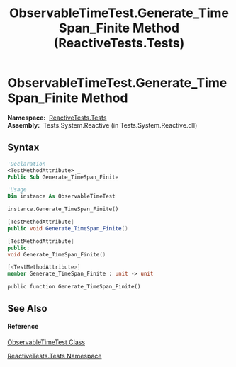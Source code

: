 ﻿---
title: ObservableTimeTest.Generate_TimeSpan_Finite Method  (ReactiveTests.Tests)
TOCTitle: Generate_TimeSpan_Finite Method
ms:assetid: M:ReactiveTests.Tests.ObservableTimeTest.Generate_TimeSpan_Finite
ms:mtpsurl: https://msdn.microsoft.com/en-us/library/reactivetests.tests.observabletimetest.generate_timespan_finite(v=VS.103)
ms:contentKeyID: 36620179
ms.date: 06/28/2011
mtps_version: v=VS.103
f1_keywords:
- ReactiveTests.Tests.ObservableTimeTest.Generate_TimeSpan_Finite
dev_langs:
- CSharp
- JScript
- VB
- FSharp
- c++
---

# ObservableTimeTest.Generate\_TimeSpan\_Finite Method

**Namespace:**  [ReactiveTests.Tests](hh289046\(v=vs.103\).md)  
**Assembly:**  Tests.System.Reactive (in Tests.System.Reactive.dll)

## Syntax

``` vb
'Declaration
<TestMethodAttribute> _
Public Sub Generate_TimeSpan_Finite
```

``` vb
'Usage
Dim instance As ObservableTimeTest

instance.Generate_TimeSpan_Finite()
```

``` csharp
[TestMethodAttribute]
public void Generate_TimeSpan_Finite()
```

``` c++
[TestMethodAttribute]
public:
void Generate_TimeSpan_Finite()
```

``` fsharp
[<TestMethodAttribute>]
member Generate_TimeSpan_Finite : unit -> unit 
```

``` jscript
public function Generate_TimeSpan_Finite()
```

## See Also

#### Reference

[ObservableTimeTest Class](hh315045\(v=vs.103\).md)

[ReactiveTests.Tests Namespace](hh289046\(v=vs.103\).md)

